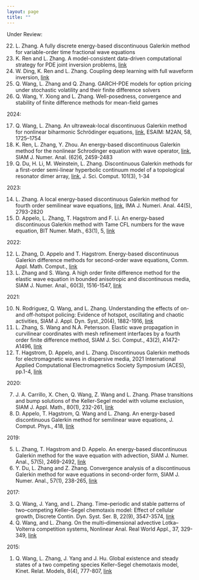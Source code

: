 ```yaml
---
layout: page
title: ""
---
```


Under Review:

22. L. Zhang. A fully discrete energy-based discontinuous Galerkin method for variable-order time fractional wave equations
21. K. Ren and L. Zhang. A model-consistent data-driven computational strategy for PDE joint inversion problems, [link](https://arxiv.org/abs/2210.09228)
20. W. Ding, K. Ren and L. Zhang. Coupling deep learning with full waveform inversion, [link](https://arxiv.org/abs/2203.01799)
19. Q. Wang, L. Zhang and Q. Zhang. GARCH-PDE models for option pricing under stochastic volatility and their finite difference solvers
18. Q. Wang, Y. Xiong and L. Zhang. Well-posedness, convergence and stability of finite difference methods for mean-field games

2024:

17. Q. Wang, L. Zhang. An ultraweak-local discontinuous Galerkin method for nonlinear biharmonic Schrödinger equations, [link](https://www.esaim-m2an.org/articles/m2an/pdf/2024/05/m2an230135.pdf), ESAIM: M2AN, 58, 1725–1754 
16. K. Ren, L. Zhang, Y. Zhou. An energy-based discontinuous Galerkin method for the nonlinear Schrodinger equation with wave operator, [link](https://epubs.siam.org/doi/full/10.1137/23M1597496), SIAM J. Numer. Anal. (62)6, 2459-2483 
15. Q. Du, H. Li, M. Weinstein, L. Zhang. Discontinuous Galerkin methods for a first-order semi-linear hyperbolic continuum model of a topological resonator dimer array, [link](https://link.springer.com/article/10.1007/s10915-024-02675-2), J. Sci. Comput. 101(3), 1-34 

2023:

14. L. Zhang. A local energy-based discontinuous Galerkin method for fourth order semilinear wave equations, [link](https://academic.oup.com/imajna/article/44/5/2793/7317722), IMA J. Numeri. Anal. 44(5), 2793-2820 
13. D. Appelo, L. Zhang, T. Hagstrom and F. Li. An energy-based discontinuous Galerkin method with Tame CFL numbers for the wave equation, BIT Numer. Math., 63(1), 5, [link](https://link.springer.com/article/10.1007/s10543-023-00954-2)

2022:

12. L. Zhang, D. Appelo and T. Hagstrom. Energy-based discontinuous Galerkin difference methods for second-order wave equations, Comm. Appl. Math. Comput., [link](https://doi.org/10.1007/s42967-021-00149-y)
11. L. Zhang and S. Wang. A high order finite difference method for the elastic wave equation in bounded anisotropic and discontinuous media, SIAM J. Numer. Anal., 60(3), 1516-1547, [link](https://epubs.siam.org/doi/10.1137/21M1422586)

2021:

10. N. Rodriguez, Q. Wang, and L. Zhang. Understanding the effects of on- and off-hotspot policing: Evidence of hotspot, oscillating and chaotic activities, SIAM J. Appl. Dyn. Syst.,20(4), 1882-1916, [link](https://epubs.siam.org/doi/abs/10.1137/20M1359572)
9. L. Zhang, S. Wang and N.A. Petersson. Elastic wave propagation in curvilinear coordinates with mesh refinement interfaces by a fourth order finite difference method, SIAM J. Sci. Comput., 43(2), A1472-A1496, [link](https://epubs.siam.org/doi/abs/10.1137/20M1339702?journalCode=sjoce3)
8. T. Hagstrom, D. Appelo, and L. Zhang. Discontinuous Galerkin methods for electromagnetic waves in dispersive media, 2021 International Applied Computational Electromagnetics Society Symposium (ACES), pp.1-4, [link](https://ieeexplore.ieee.org/document/9528750)

2020:

7. J. A. Carrillo, X. Chen, Q. Wang, Z. Wang and L. Zhang. Phase transitions and bump solutions of the Keller-Segel model with volume exclusion, SIAM J. Appl. Math., 80(1), 232-261, [link](https://epubs.siam.org/doi/abs/10.1137/19M125827X)
6. D. Appelo, T. Hagstrom, Q. Wang and L. Zhang. An energy-based discontinuous Galerkin method for semilinear wave equations, J. Comput. Phys., 418, [link](https://www.sciencedirect.com/science/article/pii/S002199912030382X?via%3Dihub)

2019:

5. L. Zhang, T. Hagstrom and D. Appelo. An energy-based discontinuous Galerkin method for the wave equation with advection, SIAM J. Numer. Anal., 57(5), 2469-2492, [link](https://epubs.siam.org/doi/abs/10.1137/19M1242720)
4. Y. Du, L. Zhang and Z. Zhang. Convergence analysis of a discontinuous Galerkin method for wave equations in second-order form, SIAM J. Numer. Anal., 57(1), 238-265, [link](https://epubs.siam.org/doi/abs/10.1137/18M1190495)

2017:

3. Q. Wang, J. Yang, and L. Zhang. Time–periodic and stable patterns of two–competing Keller–Segel chemotaxis model: Effect of cellular growth, Discrete Contin. Dyn. Syst. Ser. B, 22(9), 3547-3574, [link](http://www.aimsciences.org/journals/displayArticlesnew.jsp?paperID=14353)
2. Q. Wang, and L. Zhang. On the multi–dimensional advective Lotka–Volterra competition systems, Nonlinear Anal. Real World Appl., 37, 329-349, [link](https://www.sciencedirect.com/science/article/pii/S1468121817300342)

2015:

1. Q. Wang, L. Zhang, J. Yang and J. Hu. Global existence and steady states of a two competing species Keller–Segel chemotaxis model, Kinet. Relat. Models, 8(4), 777-807, [link](http://www.aimsciences.org/article/doi/10.3934/krm.2015.8.777)


